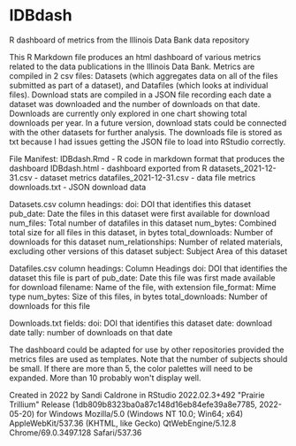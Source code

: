 # IDBdash
R dashboard of metrics from the Illinois Data Bank data repository

This R Markdown file produces an html dashboard of various metrics related to the data publications in the Illinois Data Bank. 
Metrics are compiled in 2 csv files: Datasets (which aggregates data on all of the files submitted as part of a dataset), and Datafiles (which looks at individual files).
Download stats are compiled in a JSON file recording each date a dataset was downloaded and the number of downloads on that date. Downloads are currently only explored in one chart showing total downloads per year. In a future version, download stats could be connected with the other datasets for further analysis. The downloads file is stored as txt because I had issues getting the JSON file to load into RStudio correctly.

File Manifest:
IDBdash.Rmd - R code in markdown format that produces the dashboard
IDBdash.html - dashboard exported from R
datasets_2021-12-31.csv - dataset metrics
datafiles_2021-12-31.csv - data file metrics
downloads.txt - JSON download data

Datasets.csv column headings:
doi: DOI that identifies this dataset
pub_date: Date the files in this dataset were first available for download
num_files: Total number of datafiles in this dataset
num_bytes: Combined total size for all files in this dataset, in bytes
total_downloads: Number of downloads for this dataset
num_relationships: Number of related materials, excluding other versions of this dataset
subject: Subject Area of this dataset

Datafiles.csv column headings:
Column Headings
doi: DOI that identifies the dataset this file is part of
pub_date: Date this file was first made available for download
filename: Name of the file, with extension
file_format: Mime type 
num_bytes: Size of this files, in bytes
total_downloads: Number of downloads for this file

Downloads.txt fields:
doi: DOI that identifies this dataset
date: download date
tally: number of downloads on that date

The dashboard could be adapted for use by other repositories provided the metrics files are used as templates. 
Note that the number of subjects should be small. If there are more than 5, the color palettes will need to be expanded. More than 10 probably won't display well.

Created in 2022 by Sandi Caldrone in RStudio 2022.02.3+492 "Prairie Trillium" Release (1db809b8323ba0a87c148d16eb84efe39a8e7785, 2022-05-20) for Windows
Mozilla/5.0 (Windows NT 10.0; Win64; x64) AppleWebKit/537.36 (KHTML, like Gecko) QtWebEngine/5.12.8 Chrome/69.0.3497.128 Safari/537.36